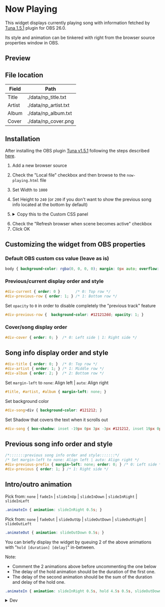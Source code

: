# Now Playing

This widget displays currently playing song with information fetched by [Tuna 1.5.1](https://obsproject.com/forum/resources/tuna.843/) plugin for OBS 26.0.

Its style and animation can be tinkered with right from the browser source properties window in OBS.

## Preview


## File location

| Field  | Path |
| ------------- | ------------- |
| Title | ./data/np_title.txt |
| Artist | ./data/np_artist.txt |
| Album | ./data/np_album.txt |
| Cover | ./data/np_cover.png |

## Installation

After installing the OBS plugin [Tuna v1.5.1](https://obsproject.com/forum/resources/tuna.843/) following the steps described [here](https://obsproject.com/forum/resources/tuna.843/).

1. Add a new browser source
2. Check the "Local file" checkbox and then browse to the ```now-playing.html``` file
3. Set Width to ```1000```
4. Set Height to ```240``` (or ```200``` if you don't want to show the previous song info located at the bottom by default)
5. <details>
    <summary>Copy this to the Custom CSS panel</summary>
  
    ```css
    /*:::::::        Default OBS custom css value        :::::::*/
    body { background-color: rgba(0, 0, 0, 0); margin: 0px auto; overflow: hidden; }

    /*:::::::  Previous/current display order and style  :::::::*/
    #div-current { order: 0 }       /* 0: Top row */
    #div-previous-row { order: 1; } /* 1: Bottom row */
    /* Set 'opacity' to 0 in order to disable completely the "previous track" feature */
    #div-previous-row {  background-color: #121212dd; opacity: 1; }

    /*:::::::        Cover/song info display order       :::::::*/
    #div-cover { order: 0; }  /* 0: Left side | 1: Right side */

    /*:::::::      Song info display order and style     :::::::*/
    #div-title { order: 0; }  /* 0: Top row */
    #div-artist { order: 1; } /* 1: Middle row */
    #div-album { order: 2; }  /* 2: Bottom row */
    /* Set margin-left to none: Align left | auto: Align right */
    #title, #artist, #album { margin-left: none; }
    /* Set background color */
    #div-song>div { background-color: #121212; }
    /* Set Shadow that covers the text when it scrolls out */
    #div-song { box-shadow: inset -19px 0px 3px -3px #121212, inset 19px 0px 3px -3px #121212; }

    /*::::::: Previous song info display order and style :::::::*/
    /* Set margin-left to none: Align left | auto: Align right */
    #div-previous-prefix { margin-left: none; order: 0; } /* 0: Left side */
    #div-previous { order: 1; } /* 1: Right side */

    /*:::::::           Intro/outro animation            :::::::*/
    /* Pick from: none | fadeIn | slideInUp | slideInDown | slideInRight | slideInLeft */
    .animateIn { animation: slideInRight 0.5s; }

    /* Pick from: none | fadeOut | slideOutUp | slideOutDown | slideOutRight | slideOutLeft */
    .animateOut { animation: slideOutDown 0.5s; }

    /* You can briefly display the widget by queuing 2 of the above animations with "hold [duration] [delay]" in-between */
    /* Note: Comment the 2 animations above before uncommenting the one below */
    /* The delay of the hold animation should be the duration of the first one. */
    /* The delay of the second animation should be the sum of the duration and delay of the hold one. */
    /* .animateIn { animation: slideInRight 0.5s, hold 4.5s 0.5s, slideOutDown 0.5s 5s; } */
    ```

</details>

6. Check the "Refresh browser when scene becomes active" checkbox
7. Click OK

## Customizing the widget from OBS properties

### Default OBS custom css value (leave as is)

```css
body { background-color: rgba(0, 0, 0, 0); margin: 0px auto; overflow: hidden; }
```

### Previous/current display order and style

```css
#div-current { order: 0 }       /* 0: Top row */
#div-previous-row { order: 1; } /* 1: Bottom row */
```

Set ```opacity``` to ```0``` in order to disable completely the "previous track" feature

```css
#div-previous-row {  background-color: #121212dd; opacity: 1; }
```

### Cover/song display order

```css
#div-cover { order: 0; }  /* 0: Left side | 1: Right side */
```

## Song info display order and style

```css
#div-title { order: 0; }  /* 0: Top row */
#div-artist { order: 1; } /* 1: Middle row */
#div-album { order: 2; }  /* 2: Bottom row */
```

Set ```margin-left``` to ```none```: Align left | ```auto```: Align right

```css
#title, #artist, #album { margin-left: none; }
```

Set background color

```css
#div-song>div { background-color: #121212; }
```

Set Shadow that covers the text when it scrolls out

```css
#div-song { box-shadow: inset -19px 0px 3px -3px #121212, inset 19px 0px 3px -3px #121212; }
```

## Previous song info order and style

```css
/*:::::::previous song info order and style:::::::*/
/* Set margin-left to none: Align left | auto: Align right */
#div-previous-prefix { margin-left: none; order: 0; } /* 0: Left side */
#div-previous { order: 1; } /* 1: Right side */
```

## Intro/outro animation

Pick from: ```none``` | ```fadeIn``` | ```slideInUp``` | ```slideInDown``` | ```slideInRight``` | ```slideInLeft```

```css
.animateIn { animation: slideInRight 0.5s; }
```

Pick from: ```none``` | ```fadeOut``` | ```slideOutUp``` | ```slideOutDown``` | ```slideOutRight``` | ```slideOutLeft```

```css
.animateOut { animation: slideOutDown 0.5s; }
```

You can briefly display the widget by queuing 2 of the above animations with "```hold [duration] [delay]```" in-between.

Note:

- Comment the 2 animations above before uncommenting the one below
- The delay of the hold animation should be the duration of the first one.
- The delay of the second animation should be the sum of the duration and delay of the hold one.

```css
.animateIn { animation: slideInRight 0.5s, hold 4.5s 0.5s, slideOutDown 0.5s 5s; }
```

<details>

<summary>Dev</summary>

    ## Dev Only: Make Usage

    Make sure you have [nodejs](https://nodejs.org/en/download/) v12.14.1 or up

    Then install http-server globally with

    ```console
    npm install -g http-server
    ```

    Finally start the server and load the project with

    ```console
    make run
    ```

    Tuna format for json output
    ```json
    {
        "artist": "%m",
        "album": "%a",
        "disc_number": "%d",
        "full_release_date": "%r",
        "release_year": "%y",
        "song_label": "%b",
        "song_progress": "%p",
        "song_length": "%l",
        "time_left": "%o",
        "title": "%t",
        "track_number": "%n",
    }
    ```

    uncomment the custom.css line in now-playing.html to test before pasting in obs
</details>
